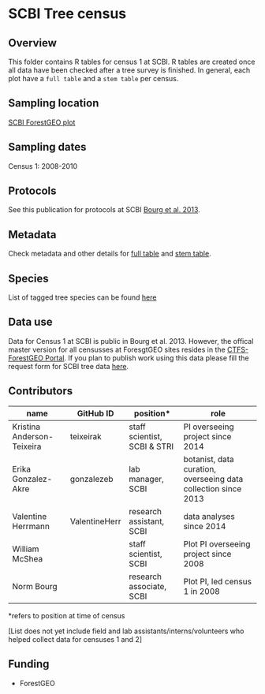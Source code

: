 # SCBI Tree census

## Overview 
This folder contains R tables for census 1 at SCBI. R tables are created once all data have been checked after a tree survey is finished. In general, each plot have a `full table` and a `stem table` per census.

## Sampling location
[SCBI ForestGEO plot](https://forestgeo.si.edu/sites/north-america/smithsonian-conservation-biology-institute)

## Sampling dates
Census 1: 2008-2010

## Protocols

See this publication for protocols at SCBI [Bourg et al. 2013](http://onlinelibrary.wiley.com/doi/10.1890/13-0010.1/full).

## Metadata

Check metadata and other details for [full table](https://github.com/EcoClimLab/SCBI-ForestGEO-Data/blob/master/species_lists/plants/SCBI_ForestGEO_sp_ecology.csv) and [stem table](https://github.com/EcoClimLab/SCBI-ForestGEO-Data/blob/master/species_lists/plants/SCBI_ForestGEO_sp_ecology.csv).

## Species

List of tagged tree species can be found [here](https://github.com/EcoClimLab/SCBI-ForestGEO-Data/blob/master/species_lists/plants/SCBI_ForestGEO_sp_ecology.csv)

## Data use

Data for Census 1 at SCBI is public in Bourg et al. 2013. However, the offical master version for all censusses at ForesgtGEO sites resides in the [CTFS-ForestGEO Portal](http://ctfs.si.edu/datarequest/index.php/main). If you plan to publish work using this data please fill the request form for SCBI tree data [here](http://ctfs.si.edu/datarequest/index.php/request/form/9).



## Contributors
| name | GitHub ID| position* | role |
| -----| ---- | ---- |---- |
| Kristina Anderson-Teixeira | teixeirak | staff scientist, SCBI & STRI | PI overseeing project since 2014 |
| Erika Gonzalez-Akre | gonzalezeb | lab manager, SCBI | botanist, data curation, overseeing data collection since 2013 |
| Valentine Herrmann | ValentineHerr | research assistant, SCBI | data analyses since 2014 |
| William McShea|  | staff scientist, SCBI | Plot PI overseeing project since 2008 | 
| Norm Bourg|  | research associate, SCBI | Plot PI, led census 1 in 2008 | 


*refers to position at time of census

[List does not yet include field and lab assistants/interns/volunteers who helped collect data for censuses 1 and 2]

## Funding 
- ForestGEO 

